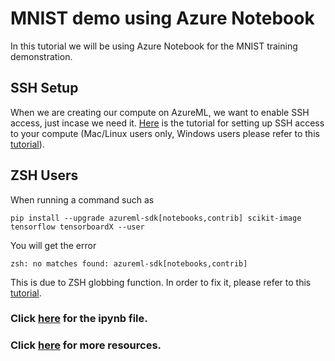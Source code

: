 # MNIST demo using Azure Notebook
In this tutorial we will be using Azure Notebook for the MNIST training demonstration.

## SSH Setup
When we are creating our compute on AzureML, we want to enable SSH access, just incase we need it. [Here](https://github.com/beauwilliams/MSA-AUS-2020-AzureML/blob/master/Notes/SSHSetup.md) is the tutorial for setting up SSH access to your compute (Mac/Linux users only, Windows users please refer to this [tutorial](https://docs.microsoft.com/en-gb/azure/virtual-machines/linux/ssh-from-windows)).

## ZSH Users
When running a command such as

`pip install --upgrade azureml-sdk[notebooks,contrib] scikit-image tensorflow tensorboardX --user`

You will get the error

`zsh: no matches found: azureml-sdk[notebooks,contrib]`

This is due to ZSH globbing function. In order to fix it, please refer to this [tutorial](https://github.com/beauwilliams/MSA-AUS-2020-AzureML/blob/master/Notes/Links.md).

### Click [here](https://github.com/Azure/MachineLearningNotebooks/tree/master/tutorials/image-classification-mnist-data) for the ipynb file.

### Click [here](https://github.com/beauwilliams/MSA-AUS-2020-AzureML) for more resources.
